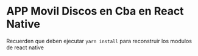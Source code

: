 # APP Movil Discos en Cba en React Native

Recuerden que deben ejecutar `yarn install` para reconstruir los modulos de react native

